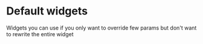 # Default widgets

Widgets you can use if you only want to override few params but don't want to rewrite the entire widget